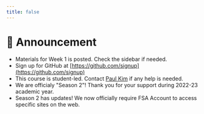 ```yaml
---
title: false
---
```


# 📢 Announcement

- Materials for Week 1 is posted. Check the sidebar if needed.
- Sign up for GitHub at [https://github.com/signup](https://github.com/signup)
- This course is student-led. Contact [Paul Kim](mailto:ykim@fultonscienceacademy.org) if any help is needed.
- We are officialy "Season 2"! Thank you for your support during 2022-23 academic year.
- Season 2 has updates! We now officially require FSA Account to access specific sites on the web.